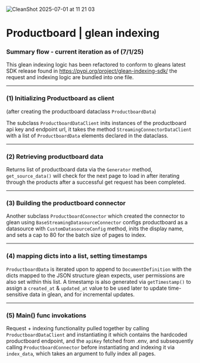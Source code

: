 
  ![CleanShot 2025-07-01 at 11 21 03](https://github.com/user-attachments/assets/c8b64c12-b072-4192-b8a5-eb7e04da10d6)

  # Productboard | glean indexing #
  
  ### Summary flow - current iteration as of (7/1/25) ###

  This glean indexing logic has been refactored to conform to gleans latest SDK release found in https://pypi.org/project/glean-indexing-sdk/
  the request and indexing logic are bundled into one file.
  ___
  ### (1) Initializing Productboard as client ###
  (after creating the productboard dataclass `ProductboardData`)
  
  The subclass `ProductboardDataClient` inits instances of the productboard api key and endpoint url, it takes the method `StreamingConnectorDataClient` with a list of `ProductboardData` elements declared in the dataclass.
  ___
  ### (2) Retrieving productboard data ###
  Returns list of productboard data via the `Generator` method, `get_source_data()` will check for the next page to load in after iterating through the products after a successful get request has been completed.
  ___
  ### (3) Building the productboard connector ###
  Another subclass `ProductboardConnector` which created the connector to glean using `BaseStreamingDatasourceConnector` configs productboard as a datasource with `CustomDatasourceConfig` method, inits the display name, and sets a cap to 80 for the batch size of pages to index.
  ___
   ### (4) mapping dicts into a list, setting timestamps ###
   `ProductboardData` is iterated upon to append to `DocumentDefinition` with the dicts mapped to the JSON structure glean expects, user permissions are also set within this list.
    A timestamp is also generated via `getTimestamp()` to assign a `created_at` & `updated_at` value to be used later to update time-sensitive data in glean, and for incremental updates.
  ___
   ### (5) Main() func invokations ###
   Request + indexing functionality pulled together by calling `ProductboardDataClient` and instantiating it which contains the hardcoded productboard endpoint, and the `apiKey` fetched from .env,
   and subsequently calling `ProductboardConnector` before instantiating and indexing it via `index_data`, which takes an argument to fully index all pages.
